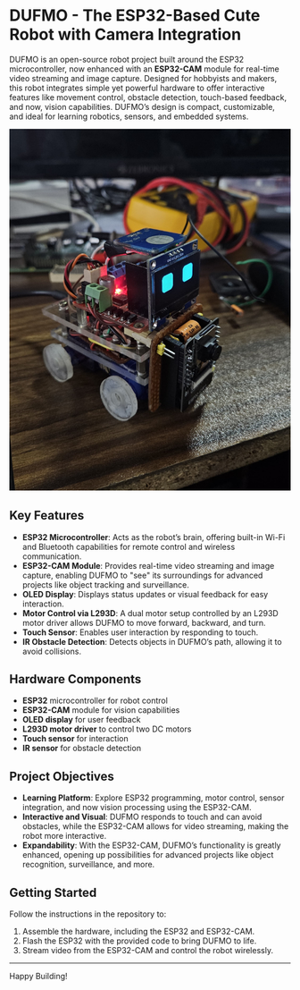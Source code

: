 # DUFMO - The ESP32-Based Cute Robot with Camera Integration

DUFMO is an open-source robot project built around the ESP32 microcontroller, now enhanced with an **ESP32-CAM** module for real-time video streaming and image capture. Designed for hobbyists and makers, this robot integrates simple yet powerful hardware to offer interactive features like movement control, obstacle detection, touch-based feedback, and now, vision capabilities. DUFMO’s design is compact, customizable, and ideal for learning robotics, sensors, and embedded systems.

![DUFMO_V0.1](circuit/DUFMo.jpg)

## Key Features
- **ESP32 Microcontroller**: Acts as the robot’s brain, offering built-in Wi-Fi and Bluetooth capabilities for remote control and wireless communication.
- **ESP32-CAM Module**: Provides real-time video streaming and image capture, enabling DUFMO to "see" its surroundings for advanced projects like object tracking and surveillance.
- **OLED Display**: Displays status updates or visual feedback for easy interaction.
- **Motor Control via L293D**: A dual motor setup controlled by an L293D motor driver allows DUFMO to move forward, backward, and turn.
- **Touch Sensor**: Enables user interaction by responding to touch.
- **IR Obstacle Detection**: Detects objects in DUFMO’s path, allowing it to avoid collisions.

## Hardware Components
- **ESP32** microcontroller for robot control
- **ESP32-CAM** module for vision capabilities
- **OLED display** for user feedback
- **L293D motor driver** to control two DC motors
- **Touch sensor** for interaction
- **IR sensor** for obstacle detection

## Project Objectives
- **Learning Platform**: Explore ESP32 programming, motor control, sensor integration, and now vision processing using the ESP32-CAM.
- **Interactive and Visual**: DUFMO responds to touch and can avoid obstacles, while the ESP32-CAM allows for video streaming, making the robot more interactive.
- **Expandability**: With the ESP32-CAM, DUFMO’s functionality is greatly enhanced, opening up possibilities for advanced projects like object recognition, surveillance, and more.

## Getting Started
Follow the instructions in the repository to:

1. Assemble the hardware, including the ESP32 and ESP32-CAM.
2. Flash the ESP32 with the provided code to bring DUFMO to life.
3. Stream video from the ESP32-CAM and control the robot wirelessly.

---

Happy Building!
